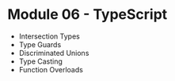 # Module 06 - TypeScript

- Intersection Types
- Type Guards
- Discriminated Unions
- Type Casting
- Function Overloads
